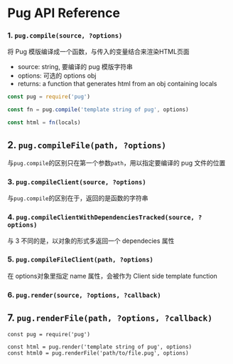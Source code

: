 # Pug API Reference

### 1. `pug.compile(source, ?options)`

将 Pug 模版编译成一个函数，与传入的变量结合来渲染HTML页面

- source: string, 要编译的 pug 模版字符串
- options: 可选的 options obj
- returns: a function that generates html from an obj containing locals

```js
const pug = require('pug')

const fn = pug.compile('template string of pug', options)

const html = fn(locals)
```

## 2. `pug.compileFile(path, ?options)`

与`pug.compile`的区别只在第一个参数`path`，用以指定要编译的 pug 文件的位置

### 3. `pug.compileClient(source, ?options)`

与`pug.compile`的区别在于，返回的是函数的字符串

### 4. `pug.compileClientWithDependenciesTracked(source, ?options)`

与 3 不同的是，以对象的形式多返回一个 dependecies 属性

### 5. `pug.compileFileClient(path, ?options)`

在 options对象里指定 name 属性，会被作为 Client side template function

### 6. `pug.render(source, ?options, ?callback)`
## 7. `pug.renderFile(path, ?options, ?callback)`

```JS
const pug = require('pug')

const html = pug.render('template string of pug', options)
const html0 = pug.renderFile('path/to/file.pug', options)
```



